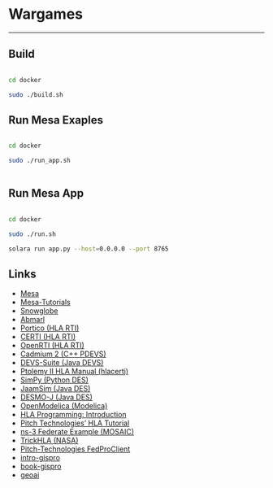 # Wargames

---

## Build 

```bash

cd docker

sudo ./build.sh

```


## Run Mesa Exaples

```bash

cd docker

sudo ./run_app.sh
 
```

## Run Mesa App

```bash

cd docker

sudo ./run.sh

solara run app.py --host=0.0.0.0 --port 8765

```


## Links

- [Mesa](https://github.com/projectmesa/mesa)
- [Mesa-Tutorials](https://mesa.readthedocs.io/stable/tutorials/intro_tutorial.html)
- [Snowglobe](https://github.com/IQTLabs/snowglobe)
- [Abmarl](https://github.com/LLNL/Abmarl)
- [Portico (HLA RTI)](https://github.com/openlvc/portico)
- [CERTI (HLA RTI)](https://github.com/etopzone/CERTI)
- [OpenRTI (HLA RTI)](https://github.com/onox/OpenRTI)
- [Cadmium 2 (C++ PDEVS)](https://github.com/SimulationEverywhere/cadmium_v2)
- [DEVS-Suite (Java DEVS)](https://github.com/acims/DEVS-Suite)
- [Ptolemy II HLA Manual (hlacerti)](https://github.com/icyphy/ptII/blob/master/org/hlacerti/manual-ptii-hla.pdf)
- [SimPy (Python DES)](https://github.com/simpx/simpy)
- [JaamSim (Java DES)](https://github.com/jaamsim/jaamsim)
- [DESMO-J (Java DES)](https://desmoj.sourceforge.net/download.html)
- [OpenModelica (Modelica)](https://github.com/OpenModelica/OpenModelica)
- [HLA Programming: Introduction](https://www.hlaprogramming.com/)
- [Pitch Technologies’ HLA Tutorial](https://pitchtechnologies.com/wp-content/uploads/2020/06/TheHLAtutorial.pdf)
- [ns-3 Federate Example (MOSAIC)](https://github.com/mosaic-addons/ns3-federate)
- [TrickHLA (NASA)](https://github.com/nasa/TrickHLA)
- [Pitch-Technologies FedProClient](https://github.com/Pitch-Technologies/FedProClient)
- [intro-gispro](https://github.com/giswqs/intro-gispro)
- [book-gispro](https://gispro.gishub.org/)
- [geoai](https://github.com/opengeos/geoai)
